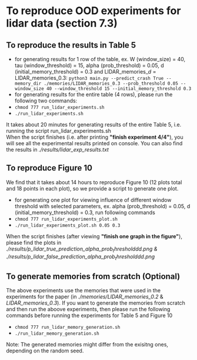 # To reproduce OOD experiments for lidar data (section 7.3)

## To reproduce the results in Table 5

- for generating results for 1 row of the table, ex. W (window_size) = 40, tau (window_threshold) = 15, alpha (prob_threshold) = 0.05, d (initial_memory_threshold) = 0.3 and LIDAR_memories_$d$ = LIDAR_memories_0.3: 
`python3 main.py --predict_crash True --memory_dir ./memories/LIDAR_memories_0.3 --prob_threshold 0.05 --window_size 40 --window_threshold 15 --initial_memory_threshold 0.3`
- for generating results for the entire table (4 rows), please run the following two commands:
- `chmod 777 run_lidar_experiments.sh`
- `./run_lidar_experiments.sh`

It takes about 20 minutes for generating results of the entire Table 5, i.e. running the script run_lidar_experiments.sh <br>
When the script finishes (i.e. after printing **"finish experiment 4/4"**), you will see all the experimental results printed on console. You can also find the results in *./results/lidar_exp_results.txt*

## To reproduce Figure 10
We find that it takes about 14 hours to reproduce Figure 10 (12 plots total and 18 points in each plot), so we provide a script to generate one plot. <br>

- for generating one plot for viewing influence of different window threshold with selected parameters, ex. alpha (prob_threshold) = 0.05, d (initial_memory_threshold) = 0.3, run following commands
- `chmod 777 run_lidar_experiments_plot.sh`
- `./run_lidar_experiments_plot.sh 0.05 0.3`

When the script finishes (after viewing **"finish one graph in the figure"**), please find the plots in *./results/p_lidar_true_prediction_alpha_$prob_threshold$_d_$d$.png & ./results/p_lidar_false_prediction_alpha_$prob_threshold$_d_$d$.png*


## To generate memories from scratch (Optional)

The above experiments use the memories that were used in the experiments for the paper (in *./memories/LIDAR_memories_0.2* & *LIDAR_memories_0.3*). If you want to generate the memories from scratch and then run the aboove experiments, then please run the following commands before running the experiments for Table 5 and Figure 10 <br>

- `chmod 777 run_lidar_memory_generation.sh`
- `./run_lidar_memory_generation.sh`

Note: The generated memories might differ from the exisitng ones, depending on the random seed. 
